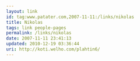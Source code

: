 ```yaml
---
layout: link
id: tag:www.patater.com,2007-11-11:/links/nikolas
title: Nikolas
tags: link people-pages
permalink: /links/nikolas
date: 2007-11-11 23:41:13
updated: 2010-12-19 03:36:44
uri: http://koti.welho.com/plahtin6/
---
```

